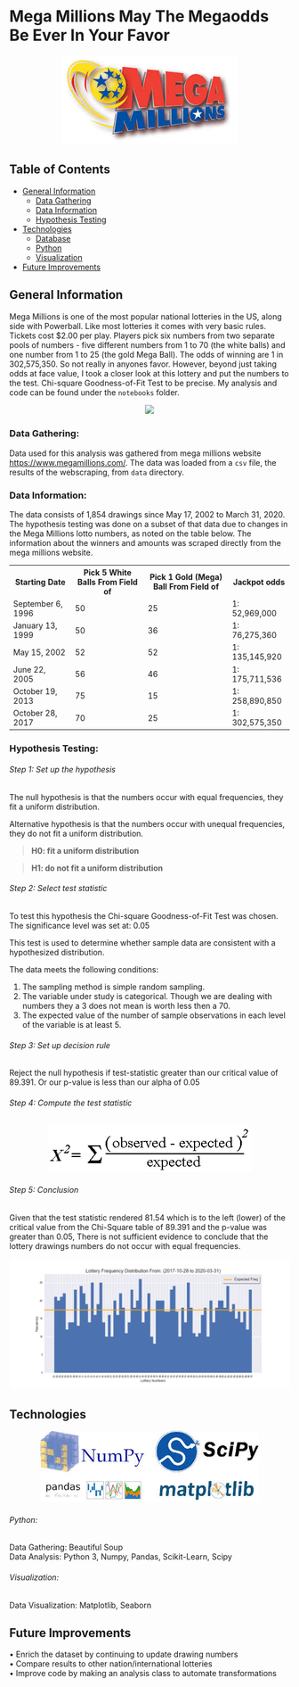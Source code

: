 # Mega Millions May The Megaodds Be Ever In Your Favor
<p align="center">
  <img src="images/megamil.jpg">
</p>

## Table of Contents
* [General Information](#general-information)
    * [Data Gathering](#data-gathering)
    * [Data Information](#data-information)
    * [Hypothesis Testing](#hypothesis-testing)
* [Technologies](#technologies)
    * [Database](#database)
    * [Python](#python)
    * [Visualization](#visualization)
* [Future Improvements](#future-improvements)

## General Information
Mega Millions is one of the most popular national lotteries in the US, along side with Powerball.  Like most lotteries it comes with very basic rules.  Tickets cost $2.00 per play. Players pick six numbers from two separate pools of numbers - five different numbers from 1 to 70 (the white balls) and one number from 1 to 25 (the gold Mega Ball).  The odds of winning are 1 in 302,575,350.  So not really in anyones favor. However, beyond just taking odds at face value, I took a closer look at this lottery and put the numbers to the test. Chi-square Goodness-of-Fit Test to be precise.  My analysis and code can be found under the ```notebooks``` folder. 

<p align="center">
  <img src="images/allnumhist.jpg">
</p>


### Data Gathering:
Data used for this analysis was gathered from mega millions website https://www.megamillions.com/.  The data was loaded from a ```csv``` file, the results of the webscraping, from ```data``` directory.

### Data Information:
The data consists of 1,854 drawings since May 17, 2002 to March 31, 2020.  The hypothesis testing was done on a subset of that data due to changes in the Mega Millions lotto numbers, as noted on the table below.  The information about the winners and amounts was scraped directly from the mega millions website. 
<TABLE>
   <TR>    
       <TH>Starting Date</TH>
       <TH>Pick 5 White Balls From Field of</TH>
       <TH>Pick 1 Gold (Mega) Ball From Field of</TH>
       <TH>Jackpot odds</TH>
   </TR>
   <TR>
      <TD>September 6, 1996</TD>
      <TD>50</TD>
      <TD>25</TD>
      <TD>1: 52,969,000</TD>
   </TR>
   <TR>
      <TD>January 13, 1999</TD>
      <TD>50</TD>
      <TD>36</TD>
      <TD>1: 76,275,360</TD>
   </TR>
   <TR>
      <TD>May 15, 2002</TD>
      <TD>52</TD>
      <TD>52</TD>
      <TD>1: 135,145,920</TD>
   </TR>
   <TR>
      <TD>June 22, 2005</TD>
      <TD>56</TD>
      <TD>46</TD>
      <TD>1: 175,711,536</TD>
   </TR>
   <TR>
      <TD>October 19, 2013</TD>
      <TD>75</TD>
      <TD>15</TD>
      <TD>1: 258,890,850</TD>
   </TR>
   <TR>
      <TD>October 28, 2017</TD>
      <TD>70</TD>
      <TD>25</TD>
      <TD>1: 302,575,350</TD>
   </TR>
</TABLE>

### Hypothesis Testing:

###### Step 1: Set up the hypothesis
The null hypothesis is that the numbers occur with equal frequencies, they fit a uniform distribution.

Alternative hypothesis is that the numbers occur with unequal frequencies, they do not fit a uniform distribution.

>**H0: fit a uniform distribution**

>**H1: do not fit a uniform distribution**

###### Step 2: Select test statistic
To test this hypothesis the Chi-square Goodness-of-Fit Test was chosen.
The significance level was set at: 0.05

This test is used to determine whether sample data are consistent with a hypothesized distribution.

The data meets the following conditions:<br>
1) The sampling method is simple random sampling.<br>
2) The variable under study is categorical. Though we are dealing with numbers they a 3 does not mean is worth less then a 70.<br>  
3) The expected value of the number of sample observations in each level of the variable is at least 5.

###### Step 3: Set up decision rule
Reject the null hypothesis if test-statistic greater than our critical value of 89.391. Or our p-value is less than our alpha of 0.05

###### Step 4: Compute the test statistic
<p align="center">
  <img src="images/chisq.gif">
</p>

###### Step 5: Conclusion
Given that the test statistic rendered 81.54 which is to the left (lower) of the critical value from the Chi-Square table of 89.391 and the p-value was greater than 0.05, There is not sufficient evidence to conclude that the lottery drawings numbers do not occur with equal frequencies.
<p align="center">
  <img src="images/newnumhist.png">
</p>

## Technologies
<p align="center">
  <img src="images/logos.jpg">
</p>

###### Python:
Data Gathering: Beautiful Soup<br>
Data Analysis: Python 3, Numpy, Pandas, Scikit-Learn, Scipy<br>

###### Visualization:
Data Visualization: Matplotlib, Seaborn

## Future Improvements
• Enrich the dataset by continuing to update drawing numbers<br>
• Compare results to other nation/international lotteries<br>
• Improve code by making an analysis class to automate transformations<br>